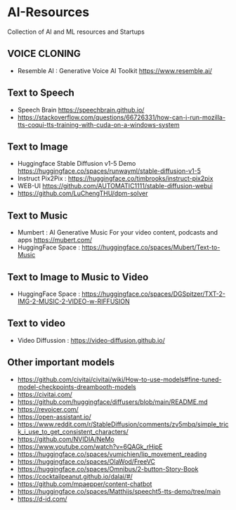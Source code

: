# AI-Resources
Collection of AI and ML resources and Startups

## VOICE CLONING

- Resemble AI : Generative Voice AI Toolkit https://www.resemble.ai/

## Text to Speech

- Speech Brain https://speechbrain.github.io/
- https://stackoverflow.com/questions/66726331/how-can-i-run-mozilla-tts-coqui-tts-training-with-cuda-on-a-windows-system

## Text to Image

- Huggingface Stable Diffusion v1-5 Demo https://huggingface.co/spaces/runwayml/stable-diffusion-v1-5
- Instruct Pix2Pix : https://huggingface.co/timbrooks/instruct-pix2pix
- WEB-UI https://github.com/AUTOMATIC1111/stable-diffusion-webui
- https://github.com/LuChengTHU/dpm-solver

## Text to Music

- Mumbert : AI Generative Music For your video content, podcasts and apps https://mubert.com/
- HuggingFace Space : https://huggingface.co/spaces/Mubert/Text-to-Music

## Text to Image to Music to Video

- HuggingFace Space : https://huggingface.co/spaces/DGSpitzer/TXT-2-IMG-2-MUSIC-2-VIDEO-w-RIFFUSION

## Text to video

- Video Diffussion : https://video-diffusion.github.io/

## Other important models

- https://github.com/civitai/civitai/wiki/How-to-use-models#fine-tuned-model-checkpoints-dreambooth-models
- https://civitai.com/
- https://github.com/huggingface/diffusers/blob/main/README.md
- https://revoicer.com/
- https://open-assistant.io/
- https://www.reddit.com/r/StableDiffusion/comments/zv5mbq/simple_trick_i_use_to_get_consistent_characters/
- https://github.com/NVIDIA/NeMo
- https://www.youtube.com/watch?v=6QAGk_rHipE
- https://huggingface.co/spaces/vumichien/lip_movement_reading
- https://huggingface.co/spaces/OlaWod/FreeVC
- https://huggingface.co/spaces/Omnibus/2-button-Story-Book
- https://cocktailpeanut.github.io/dalai/#/
- https://github.com/mpaepper/content-chatbot
- https://huggingface.co/spaces/Matthijs/speecht5-tts-demo/tree/main
- https://d-id.com/
